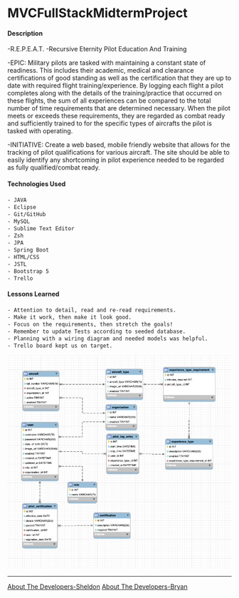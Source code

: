 # MVCFullStackMidtermProject



#### Description

-R.E.P.E.A.T.
-Recursive Eternity Pilot Education And Training

-EPIC: Military pilots are tasked with maintaining a constant state of readiness. This includes their academic, medical and clearance certifications of good standing as well as the certification that they are up to date with required flight training/experience. By logging each flight a pilot completes along with the details of the training/practice that occurred on these flights, the sum of all experiences can be compared to the total number of time requirements that are determined necessary. When the pilot meets or exceeds these requirements, they are regarded as combat ready and sufficiently trained to for the specific types of aircrafts the pilot is tasked with operating.

-INITIATIVE: Create a web based, mobile friendly website that allows for the tracking of pilot qualifications for various aircraft. The site should be able to easily identify any shortcoming in pilot experience needed to be regarded as fully qualified/combat ready.

#### Technologies Used

    - JAVA
    - Eclipse
    - Git/GitHub
    - MySQL
    - Sublime Text Editor
    - Zsh
    - JPA
    - Spring Boot
    - HTML/CSS
    - JSTL
    - Bootstrap 5
    - Trello

#### Lessons Learned

    - Attention to detail, read and re-read requirements.
    - Make it work, then make it look good.
    - Focus on the requirements, then stretch the goals!
    - Remember to update Tests according to seeded database.
    - Planning with a wiring diagram and needed models was helpful.
    - Trello board kept us on target.

![Entity Relationship Diagram](REPEAT_ERD_APPROVED.png)
<hr>

[About The Developers-Sheldon](https://www.linkedin.com/in/sheldonpasciak/)
[About The Developers-Bryan](https://www.linkedin.com/in/bryan-r-bradley/)
